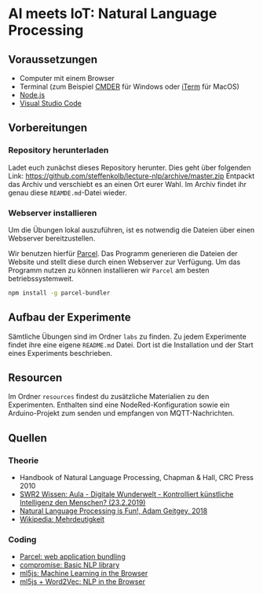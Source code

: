 # AI meets IoT: Natural Language Processing

## Voraussetzungen

- Computer mit einem Browser
- Terminal (zum Beispiel [CMDER](http://cmder.net) für Windows oder [iTerm](https://www.iterm2.com) für MacOS)
- [Node.js](http://nodejs.org)
- [Visual Studio Code](https://code.visualstudio.com)

## Vorbereitungen

### Repository herunterladen

Ladet euch zunächst dieses Repository herunter. Dies geht über folgenden Link: https://github.com/steffenkolb/lecture-nlp/archive/master.zip
Entpackt das Archiv und verschiebt es an einen Ort eurer Wahl. Im Archiv findet ihr genau diese `REAMDE.md`-Datei wieder.

### Webserver installieren

Um die Übungen lokal auszuführen, ist es notwendig die Dateien über einen Webserver bereitzustellen.

Wir benutzen hierfür [Parcel](https://parceljs.org). Das Programm generieren die Dateien der Website und stellt diese durch einen Webserver zur Verfügung. Um das Programm nutzen zu können installieren wir `Parcel` am besten betriebssystemweit.

```bash
npm install -g parcel-bundler
```

## Aufbau der Experimente

Sämtliche Übungen sind im Ordner `labs` zu finden. Zu jedem Experimente findet ihre eine eigene `README.md` Datei.
Dort ist die Installation und der Start eines Experiments beschrieben.

## Resourcen

Im Ordner `resources` findest du zusätzliche Materialien zu den Experimenten.
Enthalten sind eine NodeRed-Konfiguration sowie ein Arduino-Projekt zum senden und empfangen von MQTT-Nachrichten.

## Quellen

### Theorie

- Handbook of Natural Language Processing, Chapman & Hall, CRC Press 2010
- [SWR2 Wissen: Aula - Digitale Wunderwelt - Kontrolliert künstliche Intelligenz den Menschen? (23.2.2019)](https://itunes.apple.com/de/podcast/swr2-wissen/id104913043?mt=2&i=1000430467096)
- [Natural Language Processing is Fun!, Adam Geitgey, 2018](https://medium.com/@ageitgey/natural-language-processing-is-fun-9a0bff37854e)
- [Wikipedia: Mehrdeutigkeit](https://de.wikipedia.org/wiki/Mehrdeutigkeit#Mehrdeutigkeit_lexikalischer_Zeichen)

### Coding

- [Parcel: web application bundling](https://parceljs.org)
- [compromise: Basic NLP library](https://compromise.cool)
- [ml5js: Machine Learning in the Browser](https://ml5js.org)
- [ml5js + Word2Vec: NLP in the Browser](https://ml5js.org/docs/word2vec-example)
